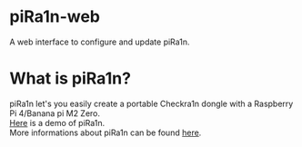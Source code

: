 # piRa1n-web
A web interface to configure and update piRa1n.

# What is piRa1n?
piRa1n let's you easily create a portable Checkra1n dongle with a Raspberry Pi 4/Banana pi M2 Zero.\
[Here](https://youtu.be/lqGb8SG-VII) is a demo of piRa1n.\
More informations about piRa1n can be found [here](https://github.com/raspberryenvoie/piRa1n).
